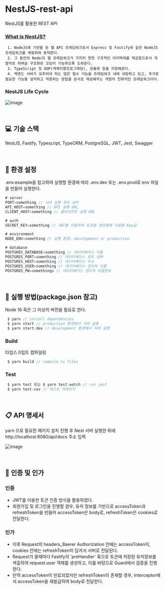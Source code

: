 # NestJS-rest-api

NestJS를 활용한 REST API <br />

### [What is NestJS?](https://docs.nestjs.com/)

```plain
 1. NodeJS에 기반을 둔 웹 API 프레임워크로서 Express 및 Fastify와 같은 NodeJS 프레임워크를 래핑하여 동작한다.
 2. 그 동안의 NodeJS 웹 프레임워크가 가지지 못한 구조적인 아키텍쳐를 제공함으로서 개발자로 하여금 구조화된 코딩이 가능하도록 도와준다.
 3. TypeScript 및 OOP(객체지향프로그래밍), 모듈화 등을 지원해준다.
 4. 백엔드 서버가 갖추어야 하는 많은 필수 기능을 프레임워크 내에 내장하고 있고, 추가로 필요한 기능을 설치하고 적용하는 방법을 문서로 제공해주는 개발자 친화적인 프레임워크이다.
```

### NestJS Life Cycle
![image](https://s3.us-west-2.amazonaws.com/secure.notion-static.com/c024a314-3837-4e99-b439-c554cb8128d4/Untitled.png?X-Amz-Algorithm=AWS4-HMAC-SHA256&X-Amz-Content-Sha256=UNSIGNED-PAYLOAD&X-Amz-Credential=AKIAT73L2G45EIPT3X45%2F20220731%2Fus-west-2%2Fs3%2Faws4_request&X-Amz-Date=20220731T140221Z&X-Amz-Expires=86400&X-Amz-Signature=a94cc4bd80e904bc50065f8b85ac087437e515a67126d9ba7c1d3693494991ac&X-Amz-SignedHeaders=host&response-content-disposition=filename%20%3D%22Untitled.png%22&x-id=GetObject)

<br />

## 💻 기술 스택

NestJS, Fastify, Typescript, TypeORM, PostgreSQL, JWT, Jest, Swagger

<br />

## 🔖 환경 설정

.env.example을 참고하여 실행할 환경에 따라 .env.dev 또는 .env.prod로 env 파일을 만들어 실행한다.

```javascript
# server
PORT=something // 서버 실행 포트 넘버
API_HOST=something // API 실행 URL
CLIENT_HOST=something // 클라이언트 실행 URL

# auth
SECRET_KEY=something // JWT를 이용하여 토큰을 생성할때 사용할 Key값

# environment
NODE_ENV=something // 실행 환경: development or production

# database
POSTGRES_DATABASE=something // 데이터베이스 이름
POSTGRES_PORT=something // 데이터베이스 포트 넘버
POSTGRES_HOST=something // 데이터베이스 주소
POSTGRES_USER=something // 데이터베이스 관리자 이름
POSTGRES_PW=somethings // 데이터베이스 관리자 비밀번호
```

<br />

## 📌 실행 방법(package.json 참고)

Node 16 혹은 그 이상의 버전을 필요로 한다.

```javascript
 $ yarn // install dependencies
 $ yarn start // production 환경에서 서버 실행
 $ yarn start:dev // development 환경에서 서버 실행
```

### Build

타입스크립트 컴파일링

```javascript
 $ yarn build // compile ts files
```

### Test

```javascript
 $ yarn test 또는 $ yarn test:watch // run jest
 $ yarn test:cov // 테스트 커버리지
```

<br />

## 📋 API 명세서

yarn 으로 필요한 패키지 설치 진행 후 Nest 서버 실행한 뒤에 <br />
http://localhost:8080/api/docs 주소 입력

![image](https://user-images.githubusercontent.com/81504356/182029268-0d0bc5e4-705d-4ae2-ad4a-db8bda937e4d.png)

<br />

## 🔐 인증 및 인가

### 인증

- JWT를 이용한 토큰 인증 방식을 활용하였다.
- 회원가입 및 로그인을 진행할 경우, 유저 정보를 기반으로 accessToken과 refreshToken을 만들어 accessToken은 body로, refreshToken은 cookies로 전달한다. 

### 인가

- 이후 Request의 headers_Baerer Authorization 안에는 accessToken이, cookies 안에는 refreshToken이 담겨서 서버로 전달된다.
- Request가 올때마다 Fastify의 'preHandler' 훅으로 토큰에 저장된 유저정보를 색출하여 request.user 객체를 생성하고, 이를 바탕으로 Guard에서 검증을 진행한다.
- 만약 accessToken이 만료되었지만 refreshToken이 존재할 경우, Interceptor에서 accessToken을 재발급하여 body로 전달한다. 
